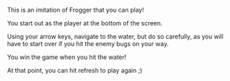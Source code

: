 This is an imitation of Frogger that you can play!

You start out as the player at the bottom of the screen.

Using your arrow keys, navigate to the water, but do so
carefully, as you will have to start over if you hit the enemy bugs on your way.

You win the game when you hit the water!

At that point, you can hit refresh to play again ;)
